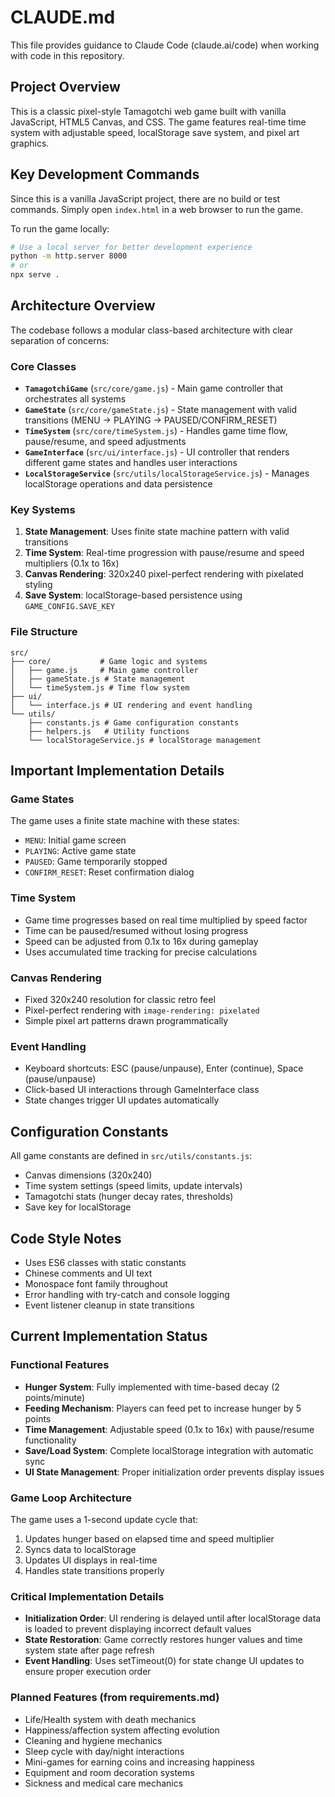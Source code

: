 # CLAUDE.md

This file provides guidance to Claude Code (claude.ai/code) when working with code in this repository.

## Project Overview

This is a classic pixel-style Tamagotchi web game built with vanilla JavaScript, HTML5 Canvas, and CSS. The game features real-time time system with adjustable speed, localStorage save system, and pixel art graphics.

## Key Development Commands

Since this is a vanilla JavaScript project, there are no build or test commands. Simply open `index.html` in a web browser to run the game.

To run the game locally:
```bash
# Use a local server for better development experience
python -m http.server 8000
# or
npx serve .
```

## Architecture Overview

The codebase follows a modular class-based architecture with clear separation of concerns:

### Core Classes

- **`TamagotchiGame`** (`src/core/game.js`) - Main game controller that orchestrates all systems
- **`GameState`** (`src/core/gameState.js`) - State management with valid transitions (MENU → PLAYING → PAUSED/CONFIRM_RESET)
- **`TimeSystem`** (`src/core/timeSystem.js`) - Handles game time flow, pause/resume, and speed adjustments
- **`GameInterface`** (`src/ui/interface.js`) - UI controller that renders different game states and handles user interactions
- **`LocalStorageService`** (`src/utils/localStorageService.js`) - Manages localStorage operations and data persistence

### Key Systems

1. **State Management**: Uses finite state machine pattern with valid transitions
2. **Time System**: Real-time progression with pause/resume and speed multipliers (0.1x to 16x)
3. **Canvas Rendering**: 320x240 pixel-perfect rendering with pixelated styling
4. **Save System**: localStorage-based persistence using `GAME_CONFIG.SAVE_KEY`

### File Structure
```
src/
├── core/           # Game logic and systems
│   ├── game.js     # Main game controller
│   ├── gameState.js # State management
│   └── timeSystem.js # Time flow system
├── ui/
│   └── interface.js # UI rendering and event handling
└── utils/
    ├── constants.js # Game configuration constants
    ├── helpers.js   # Utility functions
    └── localStorageService.js # localStorage management
```

## Important Implementation Details

### Game States
The game uses a finite state machine with these states:
- `MENU`: Initial game screen
- `PLAYING`: Active game state  
- `PAUSED`: Game temporarily stopped
- `CONFIRM_RESET`: Reset confirmation dialog

### Time System
- Game time progresses based on real time multiplied by speed factor
- Time can be paused/resumed without losing progress
- Speed can be adjusted from 0.1x to 16x during gameplay
- Uses accumulated time tracking for precise calculations

### Canvas Rendering
- Fixed 320x240 resolution for classic retro feel
- Pixel-perfect rendering with `image-rendering: pixelated`
- Simple pixel art patterns drawn programmatically

### Event Handling
- Keyboard shortcuts: ESC (pause/unpause), Enter (continue), Space (pause/unpause)  
- Click-based UI interactions through GameInterface class
- State changes trigger UI updates automatically

## Configuration Constants

All game constants are defined in `src/utils/constants.js`:
- Canvas dimensions (320x240)
- Time system settings (speed limits, update intervals)
- Tamagotchi stats (hunger decay rates, thresholds)
- Save key for localStorage

## Code Style Notes

- Uses ES6 classes with static constants
- Chinese comments and UI text
- Monospace font family throughout
- Error handling with try-catch and console logging
- Event listener cleanup in state transitions

## Current Implementation Status

### Functional Features
- **Hunger System**: Fully implemented with time-based decay (2 points/minute)
- **Feeding Mechanism**: Players can feed pet to increase hunger by 5 points
- **Time Management**: Adjustable speed (0.1x to 16x) with pause/resume functionality
- **Save/Load System**: Complete localStorage integration with automatic sync
- **UI State Management**: Proper initialization order prevents display issues

### Game Loop Architecture
The game uses a 1-second update cycle that:
1. Updates hunger based on elapsed time and speed multiplier
2. Syncs data to localStorage
3. Updates UI displays in real-time
4. Handles state transitions properly

### Critical Implementation Details
- **Initialization Order**: UI rendering is delayed until after localStorage data is loaded to prevent displaying incorrect default values
- **State Restoration**: Game correctly restores hunger values and time system state after page refresh
- **Event Handling**: Uses setTimeout(0) for state change UI updates to ensure proper execution order

### Planned Features (from requirements.md)
- Life/Health system with death mechanics
- Happiness/affection system affecting evolution
- Cleaning and hygiene mechanics
- Sleep cycle with day/night interactions
- Mini-games for earning coins and increasing happiness
- Equipment and room decoration systems
- Sickness and medical care mechanics